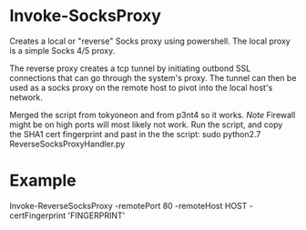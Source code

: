 # Invoke-SocksProxy
Creates a local or "reverse" Socks proxy using powershell. The local proxy is a simple Socks 4/5 proxy.

The reverse proxy creates a tcp tunnel by initiating outbond SSL connections that can go through the system's proxy. The tunnel can then be used as a socks proxy on the remote host to pivot into the local host's network.

Merged the script from tokyoneon and from p3nt4 so it works. *Note* Firewall might be on high ports will most likely not work. Run the script, and copy the SHA1 cert fingerprint and past in the the script:
sudo python2.7 ReverseSocksProxyHandler.py

# Example
Invoke-ReverseSocksProxy -remotePort 80 -remoteHost HOST -certFingerprint 'FINGERPRINT'
